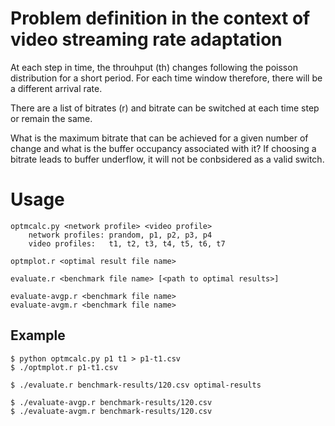 # Problem definition in the context of video streaming rate adaptation

At each step in time, the throuhput (th) changes following the poisson distribution for a short period.
For each time window therefore, there will be a different arrival rate.

There are a list of bitrates (r) and bitrate can be switched at each time step or remain the same.

What is the maximum bitrate that can be achieved for a given number of change and what is the buffer occupancy associated with it?
If choosing a bitrate leads to buffer underflow, it will not be conbsidered as a valid switch. 

# Usage

    optmcalc.py <network profile> <video profile>
        network profiles: prandom, p1, p2, p3, p4
        video profiles:   t1, t2, t3, t4, t5, t6, t7

    optmplot.r <optimal result file name>
    
    evaluate.r <benchmark file name> [<path to optimal results>]
    
    evaluate-avgp.r <benchmark file name>
    evaluate-avgm.r <benchmark file name>

## Example

    $ python optmcalc.py p1 t1 > p1-t1.csv
    $ ./optmplot.r p1-t1.csv
    
    $ ./evaluate.r benchmark-results/120.csv optimal-results
    
    $ ./evaluate-avgp.r benchmark-results/120.csv
    $ ./evaluate-avgm.r benchmark-results/120.csv
